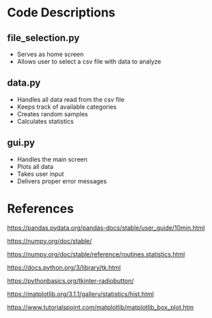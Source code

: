 # Code Descriptions 

## file_selection.py
- Serves as home screen
- Allows user to select a csv file with data to analyze

## data.py
- Handles all data read from the csv file
- Keeps track of available categories
- Creates random samples
- Calculates statistics

## gui.py
- Handles the main screen
- Plots all data
- Takes user input
- Delivers proper error messages

# References
https://pandas.pydata.org/pandas-docs/stable/user_guide/10min.html


https://numpy.org/doc/stable/

https://numpy.org/doc/stable/reference/routines.statistics.html


https://docs.python.org/3/library/tk.html 

https://pythonbasics.org/tkinter-radiobutton/


https://matplotlib.org/3.1.1/gallery/statistics/hist.html

https://www.tutorialspoint.com/matplotlib/matplotlib_box_plot.htm
